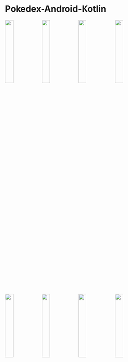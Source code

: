 # Pokedex-Android-Kotlin
<img src="https://github.com/YairRGL/Pokedex-Android/assets/73208697/27bc9cde-14de-4435-8e28-778bfa1fe279" width="23%"></img> <img src="https://github.com/YairRGL/Pokedex-Android/assets/73208697/8ac755ba-cc51-4ebe-b769-be3b113360d7" width="23%"></img> <img src="https://github.com/YairRGL/Pokedex-Android/assets/73208697/28f75320-56b4-415f-b40f-3c9b90656980" width="23%"></img> <img src="https://github.com/YairRGL/Pokedex-Android/assets/73208697/41135de5-520c-4d9b-a069-ca8f0f19bcb7" width="23%"></img> <img src="https://github.com/YairRGL/Pokedex-Android/assets/73208697/8120aa95-5797-40e6-8363-6b8ccad322e5" width="23%"></img> <img src="https://github.com/YairRGL/Pokedex-Android/assets/73208697/b791a40f-b47e-4942-925c-c97607c92aee" width="23%"></img> <img src="https://github.com/YairRGL/Pokedex-Android/assets/73208697/0a54a6c9-47b9-4aea-8c59-d6069eae93a2" width="23%"></img> <img src="https://github.com/YairRGL/Pokedex-Android/assets/73208697/c3fd0f3a-22f4-41cb-bff2-d57dc2f4e304" width="23%"></img> 
